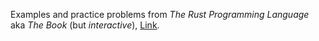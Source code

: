 Examples and practice problems from _The Rust Programming Language_ aka _The Book_ (but _interactive_), [Link](https://rust-book.cs.brown.edu).